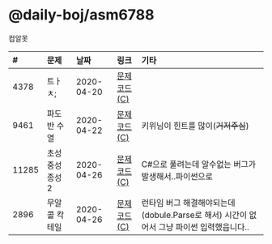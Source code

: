 # @daily-boj/asm6788
컴알못

| #     | 문제              |날짜        | 링크                                                                                                         | 기타	|
|:------|:------------------|:-----------|:-------------------------------------------------------------------------------------------------------------|:-----------------------------------------------------------------------------------------------------------------------------------|
| 4378 | 트ㅏㅊ;                | 2020-04-20 | [문제](https://www.acmicpc.net/problem/4378)<br>[코드 (C)](https://github.com/daily-boj/asm6788/blob/master/P04378/Program.cs)      | 
| 9461 | 파도반 수열                | 2020-04-22 | [문제](https://www.acmicpc.net/problem/9461)<br>[코드 (C)](https://github.com/daily-boj/asm6788/blob/master/P09461/Program.cs)      | 키위님이 힌트를 많이(~~거저주심~~)
| 11285 | 초성 중성 종성 2                | 2020-04-26 | [문제](https://www.acmicpc.net/problem/11285)<br>[코드 (C)](https://github.com/daily-boj/asm6788/blob/master/P11285/solve.py)      | C#으로 풀려는데 알수없는 버그가 발생해서..파이썬으로
| 2896 | 무알콜 칵테일                | 2020-04-26 | [문제](https://www.acmicpc.net/problem/2896)<br>[코드 (C)](https://github.com/daily-boj/asm6788/blob/master/P2896/Program.cs)      | 런타임 버그 해결해야되는데(dobule.Parse로 해서) 시간이 없어서 그냥 파이썬 입력했읍니다..